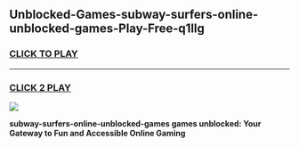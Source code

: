 
## Unblocked-Games-subway-surfers-online-unblocked-games-Play-Free-q1llg
<h3>
<a href="https://premium76.site?title=subway-surfers-online-unblocked-games&ref=23A">CLICK TO PLAY</a></h3>
<hr>

<h3>
<a href="https://premium76.site?title=subway-surfers-online-unblocked-games&ref=23A">CLICK 2 PLAY</a>
  
</h3>

<a href="https://premium76.site?title=subway-surfers-online-unblocked-games&ref=23A"><img src="https://clearcache.store/games.png"></a>


**subway-surfers-online-unblocked-games games unblocked: Your Gateway to Fun and Accessible Online Gaming**
